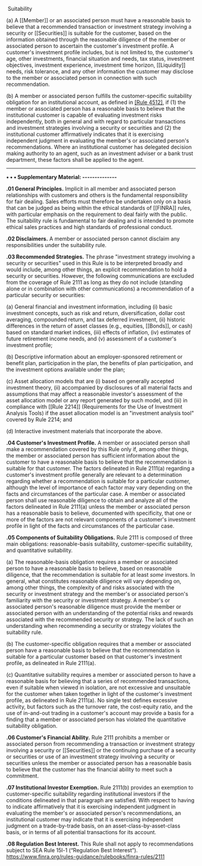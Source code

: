  Suitability

(a) A [[Member]] or an associated person must have a reasonable basis to believe that a recommended transaction or investment strategy involving a security or [[Securities]] is suitable for the customer, based on the information obtained through the reasonable diligence of the member or associated person to ascertain the customer's investment profile. A customer's investment profile includes, but is not limited to, the customer's age, other investments, financial situation and needs, tax status, investment objectives, investment experience, investment time horizon, [[Liquidity]] needs, risk tolerance, and any other information the customer may disclose to the member or associated person in connection with such recommendation.

(b) A member or associated person fulfills the customer-specific suitability obligation for an institutional account, as defined in [[Rule 4512]](c), if (1) the member or associated person has a reasonable basis to believe that the institutional customer is capable of evaluating investment risks independently, both in general and with regard to particular transactions and investment strategies involving a security or securities and (2) the institutional customer affirmatively indicates that it is exercising independent judgment in evaluating the member's or associated person's recommendations. Where an institutional customer has delegated decision making authority to an agent, such as an investment adviser or a bank trust department, these factors shall be applied to the agent.

---

**• • • Supplementary Material: --------------**

**.01 General Principles.** Implicit in all member and associated person relationships with customers and others is the fundamental responsibility for fair dealing. Sales efforts must therefore be undertaken only on a basis that can be judged as being within the ethical standards of [[FINRA]] rules, with particular emphasis on the requirement to deal fairly with the public. The suitability rule is fundamental to fair dealing and is intended to promote ethical sales practices and high standards of professional conduct.

**.02 Disclaimers.** A member or associated person cannot disclaim any responsibilities under the suitability rule.

**.03 Recommended Strategies.** The phrase "investment strategy involving a security or securities" used in this Rule is to be interpreted broadly and would include, among other things, an explicit recommendation to hold a security or securities. However, the following communications are excluded from the coverage of Rule 2111 as long as they do not include (standing alone or in combination with other communications) a recommendation of a particular security or securities:

(a) General financial and investment information, including (i) basic investment concepts, such as risk and return, diversification, dollar cost averaging, compounded return, and tax deferred investment, (ii) historic differences in the return of asset classes (e.g., equities, [[Bonds]], or cash) based on standard market indices, (iii) effects of inflation, (iv) estimates of future retirement income needs, and (v) assessment of a customer's investment profile;

(b) Descriptive information about an employer-sponsored retirement or benefit plan, participation in the plan, the benefits of plan participation, and the investment options available under the plan;

(c) Asset allocation models that are (i) based on generally accepted investment theory, (ii) accompanied by disclosures of all material facts and assumptions that may affect a reasonable investor's assessment of the asset allocation model or any report generated by such model, and (iii) in compliance with [[Rule 2214]] (Requirements for the Use of Investment Analysis Tools) if the asset allocation model is an "investment analysis tool" covered by Rule 2214; and

(d) Interactive investment materials that incorporate the above.

**.04 Customer's Investment Profile.** A member or associated person shall make a recommendation covered by this Rule only if, among other things, the member or associated person has sufficient information about the customer to have a reasonable basis to believe that the recommendation is suitable for that customer. The factors delineated in Rule 2111(a) regarding a customer's investment profile generally are relevant to a determination regarding whether a recommendation is suitable for a particular customer, although the level of importance of each factor may vary depending on the facts and circumstances of the particular case. A member or associated person shall use reasonable diligence to obtain and analyze all of the factors delineated in Rule 2111(a) unless the member or associated person has a reasonable basis to believe, documented with specificity, that one or more of the factors are not relevant components of a customer's investment profile in light of the facts and circumstances of the particular case.

**.05 Components of Suitability Obligations.** Rule 2111 is composed of three main obligations: reasonable-basis suitability, customer-specific suitability, and quantitative suitability.

(a) The reasonable-basis obligation requires a member or associated person to have a reasonable basis to believe, based on reasonable diligence, that the recommendation is suitable for at least _some_ investors. In general, what constitutes reasonable diligence will vary depending on, among other things, the complexity of and risks associated with the security or investment strategy and the member's or associated person's familiarity with the security or investment strategy. A member's or associated person's reasonable diligence must provide the member or associated person with an understanding of the potential risks and rewards associated with the recommended security or strategy. The lack of such an understanding when recommending a security or strategy violates the suitability rule.

(b) The customer-specific obligation requires that a member or associated person have a reasonable basis to believe that the recommendation is suitable for a particular customer based on that customer's investment profile, as delineated in Rule 2111(a).

(c) Quantitative suitability requires a member or associated person to have a reasonable basis for believing that a series of recommended transactions, even if suitable when viewed in isolation, are not excessive and unsuitable for the customer when taken together in light of the customer's investment profile, as delineated in Rule 2111(a). No single test defines excessive activity, but factors such as the turnover rate, the cost-equity ratio, and the use of in-and-out trading in a customer's account may provide a basis for a finding that a member or associated person has violated the quantitative suitability obligation.

**.06 Customer's Financial Ability.** Rule 2111 prohibits a member or associated person from recommending a transaction or investment strategy involving a security or [[Securities]] or the continuing purchase of a security or securities or use of an investment strategy involving a security or securities unless the member or associated person has a reasonable basis to believe that the customer has the financial ability to meet such a commitment.

**.07 Institutional Investor Exemption.** Rule 2111(b) provides an exemption to customer-specific suitability regarding institutional investors if the conditions delineated in that paragraph are satisfied. With respect to having to indicate affirmatively that it is exercising independent judgment in evaluating the member's or associated person's recommendations, an institutional customer may indicate that it is exercising independent judgment on a trade-by-trade basis, on an asset-class-by-asset-class basis, or in terms of all potential transactions for its account.

**.08 Regulation Best Interest.** This Rule shall not apply to recommendations subject to SEA Rule 15l-1 (“Regulation Best Interest”).
https://www.finra.org/rules-guidance/rulebooks/finra-rules/2111